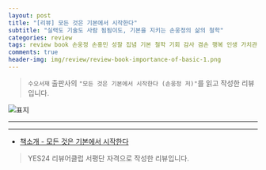 ```yaml
---  
layout: post  
title: "[리뷰] 모든 것은 기본에서 시작한다"  
subtitle: "실력도 기술도 사람 됨됨이도, 기본을 지키는 손웅정의 삶의 철학"  
categories: review  
tags: review book 손웅정 손흥민 성찰 집념 기본 철학 기회 감사 겸손 행복 인생 가치관 조언 지침서 교육자 부모    
comments: true  
header-img: img/review/review-book-importance-of-basic-1.png
---  
```

  
> `수오서재` 출판사의 `"모든 것은 기본에서 시작한다 (손웅정 저)"`를 읽고 작성한 리뷰입니다.  

![표지](https://theorydb.github.io/assets/img/review/review-book-importance-of-basic-1.png)  

---


---

* [책소개 - 모든 것은 기본에서 시작한다](http://www.yes24.com/Product/Goods/104086365)

> YES24 리뷰어클럽 서평단 자격으로 작성한 리뷰입니다.

